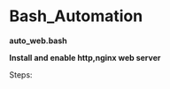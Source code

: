 # Bash_Automation


**auto_web.bash**

**Install and enable http,nginx web server**


Steps:
     
       

